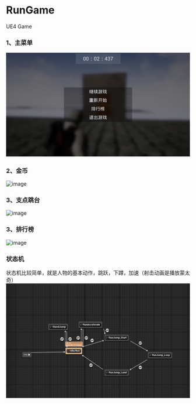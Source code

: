 # RunGame
UE4 Game
### 1、主菜单
![image](https://github.com/haiaimi/PictureRepository/blob/master/PictureRepository/%E4%B8%BB%E8%8F%9C%E5%8D%95.png)
### 2、金币
![image](https://github.com/haiaimi/PictureRepository/blob/master/PictureRepository/%E9%87%91%E5%B8%81.gif)

### 3、支点跳台
![image](https://github.com/haiaimi/PictureRepository/blob/master/PictureRepository/%E6%94%AF%E7%82%B9%E8%B7%B3%E5%8F%B0.gif)

### 3、排行榜
![image](https://github.com/haiaimi/PictureRepository/blob/master/PictureRepository/%E6%8E%92%E8%A1%8C%E6%A6%9C.gif)

### 状态机
状态机比较简单，就是人物的基本动作，跳跃，下蹲，加速（射击动画是播放蒙太奇）
![image](https://github.com/haiaimi/PictureRepository/blob/master/PictureRepository/%E7%8A%B6%E6%80%81%E6%9C%BA.png)
